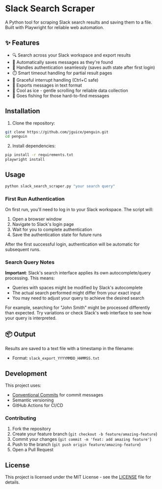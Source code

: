# Slack Search Scraper

A Python tool for scraping Slack search results and saving them to a file. Built with Playwright for reliable web automation.

## ✨ Features

- 🔍 Search across your Slack workspace and export results
- 💾 Automatically saves messages as they're found
- 🔐 Handles authentication seamlessly (saves auth state after first login)
- ⏱️ Smart timeout handling for partial result pages
- 🛟 Graceful interrupt handling (Ctrl+C safe)
- 📝 Exports messages in text format
- 🧊 Cool as ice - gentle scrolling for reliable data collection
- 🐠 Goes fishing for those hard-to-find messages

## Installation

1. Clone the repository:
```bash
git clone https://github.com/jguice/penguin.git
cd penguin
```

2. Install dependencies:
```bash
pip install -r requirements.txt
playwright install
```

## Usage

```bash
python slack_search_scraper.py "your search query"
```

### First Run Authentication
On first run, you'll need to log in to your Slack workspace. The script will:
1. Open a browser window
2. Navigate to Slack's login page
3. Wait for you to complete authentication
4. Save the authentication state for future runs

After the first successful login, authentication will be automatic for subsequent runs.

### Search Query Notes
**Important**: Slack's search interface applies its own autocomplete/query processing. This means:
- Queries with spaces might be modified by Slack's autocomplete
- The actual search performed might differ from your exact input
- You may need to adjust your query to achieve the desired search

For example, searching for "John Smith" might be processed differently than expected. Try variations or check Slack's web interface to see how your query is interpreted.

## 📦 Output
Results are saved to a text file with a timestamp in the filename:
- Format: `slack_export_YYYYMMDD_HHMMSS.txt`

## Development

This project uses:
- [Conventional Commits](https://www.conventionalcommits.org/) for commit messages
- Semantic versioning
- GitHub Actions for CI/CD

### Contributing

1. Fork the repository
2. Create your feature branch (`git checkout -b feature/amazing-feature`)
3. Commit your changes (`git commit -m 'feat: add amazing feature'`)
4. Push to the branch (`git push origin feature/amazing-feature`)
5. Open a Pull Request

## License

This project is licensed under the MIT License - see the [LICENSE](LICENSE) file for details.
